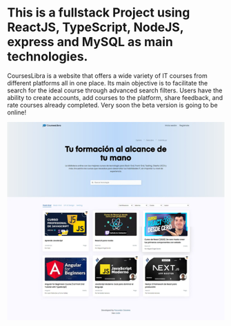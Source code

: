 # This is a fullstack Project using ReactJS, TypeScript, NodeJS, express and MySQL as main technologies.

CoursesLibra is a website that offers a wide variety of IT courses from different platforms all in one place.
Its main objective is to facilitate the search for the ideal course through advanced search
filters. Users have the ability to create accounts, add courses to the platform, share
feedback, and rate courses already completed.
Very soon the beta version is going to be online!

![imagen de portada de CoursesLibra ](https://raw.githubusercontent.com/facudam/fullstack-courses-app/main/client/public/coursesLibraPortada.webp)
